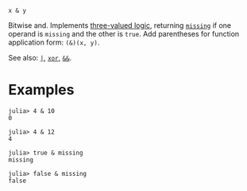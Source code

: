 ```
x & y
```

Bitwise and. Implements [three-valued logic](https://en.wikipedia.org/wiki/Three-valued_logic), returning [`missing`](@ref) if one operand is `missing` and the other is `true`. Add parentheses for function application form: `(&)(x, y)`.

See also: [`|`](@ref), [`xor`](@ref), [`&&`](@ref).

# Examples

```jldoctest
julia> 4 & 10
0

julia> 4 & 12
4

julia> true & missing
missing

julia> false & missing
false
```
